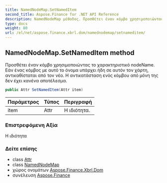 ```yaml
---
title: NamedNodeMap.SetNamedItem
second_title: Aspose.Finance for .NET API Reference
description: NamedNodeMap μέθοδος. Προσθέτει έναν κόμβο χρησιμοποιώντας το χαρακτηριστικό nodeName. Εάν ένας κόμβος με αυτό το όνομα υπάρχει ήδη σε αυτόν τον χάρτη αντικαθίσταται από τον νέο. Η αντικατάσταση ενός κόμβου από μόνη της δεν έχει κανένα αποτέλεσμα.
type: docs
weight: 80
url: /el/net/aspose.finance.xbrl.dom/namednodemap/setnameditem/
---
```

## NamedNodeMap.SetNamedItem method

Προσθέτει έναν κόμβο χρησιμοποιώντας το χαρακτηριστικό nodeName. Εάν ένας κόμβος με αυτό το όνομα υπάρχει ήδη σε αυτόν τον χάρτη, αντικαθίσταται από τον νέο. Η αντικατάσταση ενός κόμβου από μόνη της δεν έχει κανένα αποτέλεσμα.

```csharp
public Attr SetNamedItem(Attr item)
```

| Παράμετρος | Τύπος | Περιγραφή |
| --- | --- | --- |
| item | Attr | Η ιδιότητα. |

### Επιστρεφόμενη Αξία

Η ιδιότητα

### Δείτε επίσης

* class [Attr](../../attr/)
* class [NamedNodeMap](../)
* χώρος ονομάτων [Aspose.Finance.Xbrl.Dom](../../namednodemap/)
* συνέλευση [Aspose.Finance](../../../)


